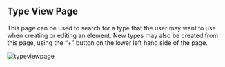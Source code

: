 ## Type View Page

This page can be used to search for a type that the user may want to use when creating or editing an element. New types may also be created from this page, using the “+” button on the lower left hand side of the page.

![typeviewpage](../../../osee/assets/images/mim/typeview1.jpg)
